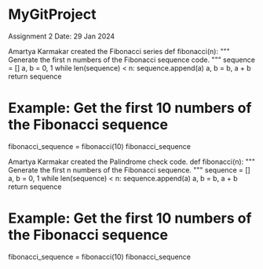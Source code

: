 # MyGitProject
Assignment 2
Date: 29 Jan 2024

Amartya Karmakar created the Fibonacci series 
def fibonacci(n):
    """
    Generate the first n numbers of the Fibonacci sequence code.
    """
    sequence = []
    a, b = 0, 1
    while len(sequence) < n:
        sequence.append(a)
        a, b = b, a + b
    return sequence

# Example: Get the first 10 numbers of the Fibonacci sequence
fibonacci_sequence = fibonacci(10)
fibonacci_sequence

Amartya Karmakar created the Palindrome check code.
def fibonacci(n):
    """
    Generate the first n numbers of the Fibonacci sequence.
    """
    sequence = []
    a, b = 0, 1
    while len(sequence) < n:
        sequence.append(a)
        a, b = b, a + b
    return sequence

# Example: Get the first 10 numbers of the Fibonacci sequence
fibonacci_sequence = fibonacci(10)
fibonacci_sequence
